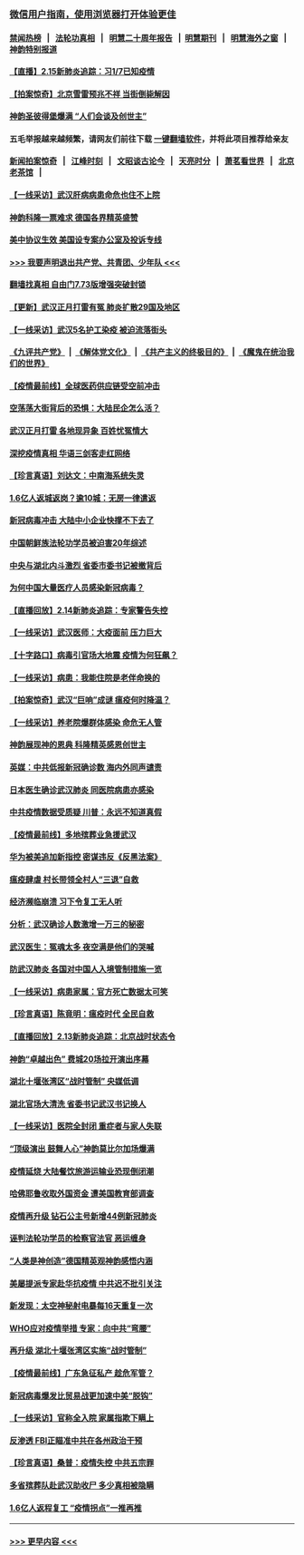 ### [微信用户指南，使用浏览器打开体验更佳](https://github.com/gfw-breaker/banned-news1/blob/master/indexes/wechat-guide.md?t=0)
#### [禁闻热榜](热点新闻.md?t=0)  &nbsp;&nbsp;|&nbsp;&nbsp; [法轮功真相](https://github.com/gfw-breaker/truth/blob/master/README.md?t=0) &nbsp;&nbsp;|&nbsp;&nbsp; [明慧二十周年报告](https://github.com/gfw-breaker/mh-reports/blob/master/README.md?t=0) &nbsp;&nbsp;|&nbsp;&nbsp;[明慧期刊](https://github.com/gfw-breaker/mh-qikan) &nbsp;&nbsp;|&nbsp;&nbsp; [明慧海外之窗](https://github.com/gfw-breaker/mh-news/blob/master/README.md?t=0) &nbsp;&nbsp;|&nbsp;&nbsp; [神韵特别报道](https://github.com/gfw-breaker/mh-news/blob/master/shenyun.md?t=0)
#### [【直播】2.15新肺炎追踪：习1/7已知疫情](../pages/nf4514/n11871276.md?t=02152355) 
#### [【拍案惊奇】北京雪雷预兆不祥 当街倒毙解因](../pages/nf4514/n11870203.md?t=02152355) 
#### [神韵圣彼得堡爆满 “人们会谈及创世主”](../pages/nf4514/n11871031.md?t=02152355) 
#### 五毛举报越来越频繁，请网友们前往下载 [一键翻墙软件](https://github.com/gfw-breaker/ssr-accounts)，并将此项目推荐给亲友
#### [新闻拍案惊奇](https://github.com/gfw-breaker/banned-news1/blob/master/pages/link4.md) &nbsp;&nbsp;|&nbsp;&nbsp; [江峰时刻](https://github.com/gfw-breaker/banned-news1/blob/master/pages/link4.md) &nbsp;&nbsp;|&nbsp;&nbsp; [文昭谈古论今](https://github.com/gfw-breaker/banned-news1/blob/master/pages/link4.md) &nbsp;&nbsp;|&nbsp;&nbsp; [天亮时分](https://github.com/gfw-breaker/banned-news1/blob/master/pages/link4.md) &nbsp;&nbsp;|&nbsp;&nbsp; [萧茗看世界](https://github.com/gfw-breaker/banned-news1/blob/master/pages/link4.md) &nbsp;&nbsp;|&nbsp;&nbsp; [北京老茶馆](https://github.com/gfw-breaker/banned-news1/blob/master/pages/link4.md) &nbsp;&nbsp;|&nbsp;&nbsp; 
#### [【一线采访】武汉肝病病患命危也住不上院](../pages/nf4514/n11870591.md?t=02152355) 
#### [神韵科隆一票难求 德国各界精英盛赞](../pages/nf4514/n11870655.md?t=02152355) 
#### [美中协议生效 美国设专案办公室及投诉专线](../pages/nf4514/n11870266.md?t=02152355) 
#### [>>> 我要声明退出共产党、共青团、少年队 <<<](https://github.com/begood0513/goodnews/blob/master/quit/letter.md) 
#### [翻墙找真相 自由门7.73版增强突破封锁](../pages/nf4514/n11869569.md?t=02152355) 
#### [【更新】武汉正月打雷有冤 肺炎扩散29国及地区](../pages/nf4514/n11801312.md?t=02152355) 
#### [【一线采访】武汉5名护工染疫 被迫流落街头](../pages/nf4514/n11870054.md?t=02152355) 
#### [《九评共产党》](https://github.com/begood0513/9ping.md/blob/master/README.md) &nbsp;|&nbsp; [《解体党文化》](../../../../jtdwh.md/blob/master/README.md)  &nbsp;|&nbsp; [《共产主义的终极目的》](../../../../gczydzjmd.md/blob/master/README.md) &nbsp;|&nbsp; [《魔鬼在统治我们的世界》](../../../../mgztzwmdsj.md/blob/master/README.md) 
#### [【疫情最前线】全球医药供应链受空前冲击](../pages/nf4514/n11869614.md?t=02152355) 
#### [空荡荡大街背后的恐惧：大陆民企怎么活？](../pages/nf4514/n11869676.md?t=02152355) 
#### [武汉正月打雷 各地现异象 百姓忧冤情大](../pages/nf4514/n11869531.md?t=02152355) 
#### [深挖疫情真相 华语三剑客走红网络](../pages/nf4514/n11867482.md?t=02152355) 
#### [【珍言真语】刘达文：中南海系统失灵](../pages/nf4514/n11869465.md?t=02152355) 
#### [1.6亿人返城返岗？逾10城：无房一律遣返](../pages/nf4514/n11869360.md?t=02152355) 
#### [新冠病毒冲击 大陆中小企业快撑不下去了](../pages/nf4514/n11869259.md?t=02152355) 
#### [中国朝鲜族法轮功学员被迫害20年综述](../pages/nf4514/n11846618.md?t=02152355) 
#### [中央与湖北内斗激烈 省委市委书记被撤背后](../pages/nf4514/n11868325.md?t=02152355) 
#### [为何中国大量医疗人员感染新冠病毒？](../pages/nf4514/n11869001.md?t=02152355) 
#### [【直播回放】2.14新肺炎追踪：专家警告失控](../pages/nf4514/n11868930.md?t=02152355) 
#### [【一线采访】武汉医师：大疫面前 压力巨大](../pages/nf4514/n11868829.md?t=02152355) 
#### [【十字路口】病毒引官场大地震 疫情为何狂飙？](../pages/nf4514/n11867660.md?t=02152355) 
#### [【一线采访】病患：我能住院是老伴命换的](../pages/nf4514/n11867769.md?t=02152355) 
#### [【拍案惊奇】武汉“巨响”成谜 瘟疫何时降温？](../pages/nf4514/n11867555.md?t=02152355) 
#### [【一线采访】养老院爆群体感染 命危无人管](../pages/nf4514/n11868341.md?t=02152355) 
#### [神韵展现神的恩典 科隆精英感恩创世主](../pages/nf4514/n11867850.md?t=02152355) 
#### [英媒：中共低报新冠确诊数 海内外同声谴责](../pages/nf4514/n11867421.md?t=02152355) 
#### [日本医生确诊武汉肺炎 同医院病患亦感染](../pages/nf4514/n11867779.md?t=02152355) 
#### [中共疫情数据受质疑 川普：永远不知道真假](../pages/nf4514/n11867195.md?t=02152355) 
#### [【疫情最前线】多地殡葬业急援武汉](../pages/nf4514/n11866914.md?t=02152355) 
#### [华为被美追加新指控 密谋违反《反黑法案》](../pages/nf4514/n11867191.md?t=02152355) 
#### [瘟疫肆虐 村长带领全村人“三退”自救](../pages/nf4514/n11861714.md?t=02152355) 
#### [经济濒临崩溃 习下令复工无人听](../pages/nf4514/n11867269.md?t=02152355) 
#### [分析：武汉确诊人数激增一万三的秘密](../pages/nf4514/n11866187.md?t=02152355) 
#### [武汉医生：冤魂太多 夜空满是他们的哭喊](../pages/nf4514/n11867107.md?t=02152355) 
#### [防武汉肺炎 各国对中国人入境管制措施一览](../pages/nf4514/n11838726.md?t=02152355) 
#### [【一线采访】病患家属：官方死亡数据太可笑](../pages/nf4514/n11866840.md?t=02152355) 
#### [【珍言真语】陈竟明：瘟疫时代 全民自救](../pages/nf4514/n11866765.md?t=02152355) 
#### [【直播回放】2.13新肺炎追踪：北京战时状态令](../pages/nf4514/n11866261.md?t=02152355) 
#### [神韵“卓越出色” 费城20场拉开演出序幕](../pages/nf4514/n11866232.md?t=02152355) 
#### [湖北十堰张湾区“战时管制” 央媒低调](../pages/nf4514/n11866013.md?t=02152355) 
#### [湖北官场大清洗 省委书记武汉书记换人](../pages/nf4514/n11865112.md?t=02152355) 
#### [【一线采访】医院全封闭 重症者与家人失联](../pages/nf4514/n11864778.md?t=02152355) 
#### [“顶级演出 鼓舞人心”神韵莫比尔加场爆满](../pages/nf4514/n11865855.md?t=02152355) 
#### [疫情延烧 大陆餐饮旅游运输业恐现倒闭潮](../pages/nf4514/n11865608.md?t=02152355) 
#### [哈佛耶鲁收取外国资金 遭美国教育部调查](../pages/nf4514/n11864950.md?t=02152355) 
#### [疫情再升级 钻石公主号新增44例新冠肺炎](../pages/nf4514/n11865033.md?t=02152355) 
#### [诬判法轮功学员的检察官法官 恶运缠身](../pages/nf4514/n11864380.md?t=02152355) 
#### [“人类是神创造”德国精英观神韵感悟内涵](../pages/nf4514/n11865185.md?t=02152355) 
#### [美屡提派专家赴华抗疫情 中共迟不批引关注](../pages/nf4514/n11864719.md?t=02152355) 
#### [新发现：太空神秘射电暴每16天重复一次](../pages/nf4514/n11864923.md?t=02152355) 
#### [WHO应对疫情举措 专家：向中共“弯腰”](../pages/nf4514/n11864727.md?t=02152355) 
#### [再升级 湖北十堰张湾区实施“战时管制”](../pages/nf4514/n11864771.md?t=02152355) 
#### [【疫情最前线】广东急征私产 趁危军管？](../pages/nf4514/n11864205.md?t=02152355) 
#### [新冠病毒爆发比贸易战更加速中美“脱钩”](../pages/nf4514/n11864470.md?t=02152355) 
#### [【一线采访】官称全入院 家属指欺下瞒上](../pages/nf4514/n11864466.md?t=02152355) 
#### [反渗透 FBI正瞄准中共在各州政治干预](../pages/nf4514/n11864300.md?t=02152355) 
#### [【珍言真语】桑普：疫情失控 中共五宗罪](../pages/nf4514/n11864157.md?t=02152355) 
#### [多省殡葬队赴武汉助收尸 多少真相被隐瞒](../pages/nf4514/n11864132.md?t=02152355) 
#### [1.6亿人返程复工 “疫情拐点”一推再推](../pages/nf4514/n11864186.md?t=02152355) 

----
#### [ >>> 更早内容 <<< ](../indexes/nf4514-earlier.md)
